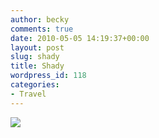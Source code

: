 ```yaml
---
author: becky
comments: true
date: 2010-05-05 14:19:37+00:00
layout: post
slug: shady
title: Shady
wordpress_id: 118
categories:
- Travel
---
```


[![](http://beta.beckyjenson.com/wp-content/uploads/2010/05/blog-February08-0001.jpg)](http://beta.beckyjenson.com/wp-content/uploads/2010/05/blog-February08-0001.jpg)
